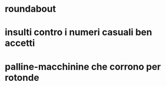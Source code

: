 # roundabout
# insulti contro i numeri casuali ben accetti
# palline-macchinine che corrono per rotonde
